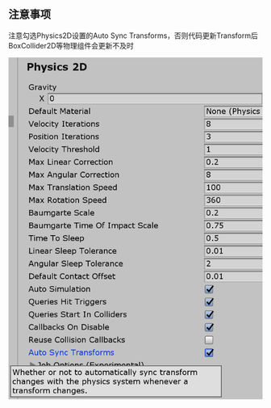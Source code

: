 

## 注意事项

注意勾选Physics2D设置的Auto Sync Transforms，否则代码更新Transform后BoxCollider2D等物理组件会更新不及时

![](./Images/Physics2D设置注意.bmp)